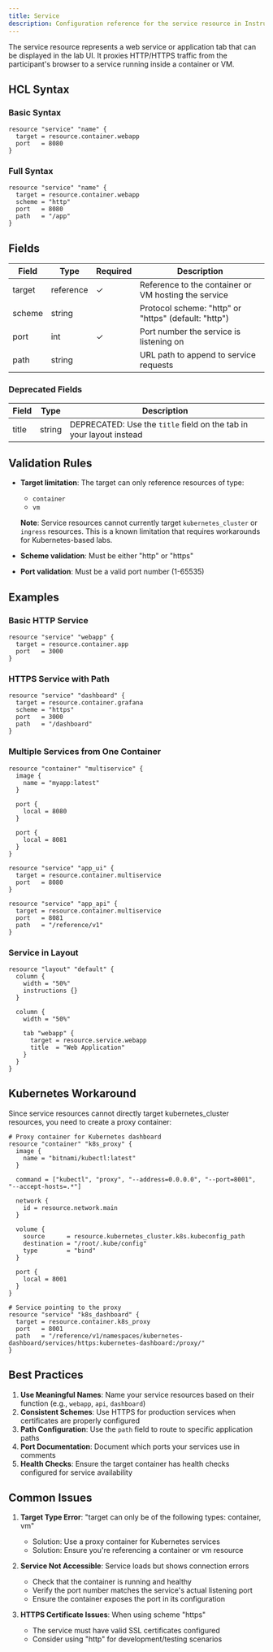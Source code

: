 ```yaml
---
title: Service
description: Configuration reference for the service resource in Instruqt labs
---
```




The service resource represents a web service or application tab that can be displayed in the lab UI. It proxies HTTP/HTTPS traffic from the participant's browser to a service running inside a container or VM.

## HCL Syntax

### Basic Syntax

```hcl
resource "service" "name" {
  target = resource.container.webapp
  port   = 8080
}
```

### Full Syntax

```hcl
resource "service" "name" {
  target = resource.container.webapp
  scheme = "http"
  port   = 8080
  path   = "/app"
}
```

## Fields

| Field | Type | Required | Description |
|-------|------|----------|-------------|
| target | reference | ✓ | Reference to the container or VM hosting the service |
| scheme | string | | Protocol scheme: "http" or "https" (default: "http") |
| port | int | ✓ | Port number the service is listening on |
| path | string | | URL path to append to service requests |

### Deprecated Fields

| Field | Type | Description |
|-------|------|-------------|
| title | string | DEPRECATED: Use the `title` field on the tab in your layout instead |

## Validation Rules

- **Target limitation**: The target can only reference resources of type:
  - `container`
  - `vm`
  
  **Note**: Service resources cannot currently target `kubernetes_cluster` or `ingress` resources. This is a known limitation that requires workarounds for Kubernetes-based labs.

- **Scheme validation**: Must be either "http" or "https"
- **Port validation**: Must be a valid port number (1-65535)

## Examples

### Basic HTTP Service

```hcl
resource "service" "webapp" {
  target = resource.container.app
  port   = 3000
}
```

### HTTPS Service with Path

```hcl
resource "service" "dashboard" {
  target = resource.container.grafana
  scheme = "https"
  port   = 3000
  path   = "/dashboard"
}
```

### Multiple Services from One Container

```hcl
resource "container" "multiservice" {
  image {
    name = "myapp:latest"
  }
  
  port {
    local = 8080
  }
  
  port {
    local = 8081
  }
}

resource "service" "app_ui" {
  target = resource.container.multiservice
  port   = 8080
}

resource "service" "app_api" {
  target = resource.container.multiservice
  port   = 8081
  path   = "/reference/v1"
}
```

### Service in Layout

```hcl
resource "layout" "default" {
  column {
    width = "50%"
    instructions {}
  }
  
  column {
    width = "50%"
    
    tab "webapp" {
      target = resource.service.webapp
      title  = "Web Application"
    }
  }
}
```

## Kubernetes Workaround

Since service resources cannot directly target kubernetes_cluster resources, you need to create a proxy container:

```hcl
# Proxy container for Kubernetes dashboard
resource "container" "k8s_proxy" {
  image {
    name = "bitnami/kubectl:latest"
  }
  
  command = ["kubectl", "proxy", "--address=0.0.0.0", "--port=8001", "--accept-hosts=.*"]
  
  network {
    id = resource.network.main
  }
  
  volume {
    source      = resource.kubernetes_cluster.k8s.kubeconfig_path
    destination = "/root/.kube/config"
    type        = "bind"
  }
  
  port {
    local = 8001
  }
}

# Service pointing to the proxy
resource "service" "k8s_dashboard" {
  target = resource.container.k8s_proxy
  port   = 8001
  path   = "/reference/v1/namespaces/kubernetes-dashboard/services/https:kubernetes-dashboard:/proxy/"
}
```

## Best Practices

1. **Use Meaningful Names**: Name your service resources based on their function (e.g., `webapp`, `api`, `dashboard`)
2. **Consistent Schemes**: Use HTTPS for production services when certificates are properly configured
3. **Path Configuration**: Use the `path` field to route to specific application paths
4. **Port Documentation**: Document which ports your services use in comments
5. **Health Checks**: Ensure the target container has health checks configured for service availability

## Common Issues

1. **Target Type Error**: "target can only be of the following types: container, vm"
   - Solution: Use a proxy container for Kubernetes services
   - Solution: Ensure you're referencing a container or vm resource

2. **Service Not Accessible**: Service loads but shows connection errors
   - Check that the container is running and healthy
   - Verify the port number matches the service's actual listening port
   - Ensure the container exposes the port in its configuration

3. **HTTPS Certificate Issues**: When using scheme "https"
   - The service must have valid SSL certificates configured
   - Consider using "http" for development/testing scenarios